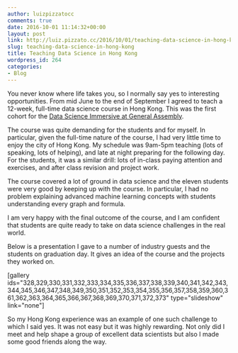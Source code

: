 ```yaml
---
author: luizpizzatocc
comments: true
date: 2016-10-01 11:14:32+00:00
layout: post
link: http://luiz.pizzato.cc/2016/10/01/teaching-data-science-in-hong-kong/
slug: teaching-data-science-in-hong-kong
title: Teaching Data Science in Hong Kong
wordpress_id: 264
categories:
- Blog
---
```


You never know where life takes you, so I normally say yes to interesting opportunities. From mid June to the end of September I agreed to teach a 12-week, full-time data science course in Hong Kong. This was the first cohort for the [Data Science Immersive at General Assembly](https://generalassemb.ly/education/data-science-immersive).

The course was quite demanding for the students and for myself. In particular, given the full-time nature of the course, I had very little time to enjoy the city of Hong Kong. My schedule was 9am-5pm teaching (lots of speaking, lots of helping), and late at night preparing for the following day. For the students, it was a similar drill: lots of in-class paying attention and exercises, and after class revision and project work.

The course covered a lot of ground in data science and the eleven students were very good by keeping up with the course. In particular, I had no problem explaining advanced machine learning concepts with students understanding every graph and formula.

I am very happy with the final outcome of the course, and I am confident that students are quite ready to take on data science challenges in the real world.

Below is a presentation I gave to a number of industry guests and the students on graduation day. It gives an idea of the course and the projects they worked on.

[gallery ids="328,329,330,331,332,333,334,335,336,337,338,339,340,341,342,343,344,345,346,347,348,349,350,351,352,353,354,355,356,357,358,359,360,361,362,363,364,365,366,367,368,369,370,371,372,373" type="slideshow" link="none"]

So my Hong Kong experience was an example of one such challenge to which I said yes. It was not easy but it was highly rewarding. Not only did I meet and help shape a group of excellent data scientists but also I made some good friends along the way.
